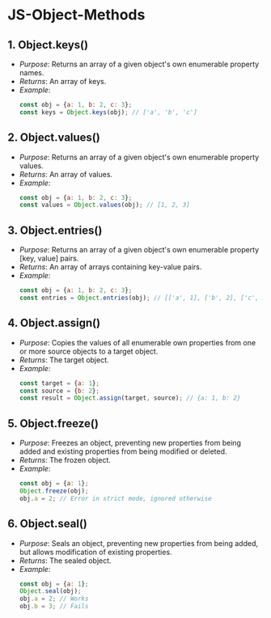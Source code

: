 # JS-Object-Methods
## 1. Object.keys()
- *Purpose*: Returns an array of a given object's own enumerable property names.
- *Returns*: An array of keys.
- *Example*:
    ```js
    const obj = {a: 1, b: 2, c: 3};
    const keys = Object.keys(obj); // ['a', 'b', 'c']
    ```

## 2. Object.values()
- *Purpose*: Returns an array of a given object's own enumerable property values.
- *Returns*: An array of values.
- *Example*:
    ```js
    const obj = {a: 1, b: 2, c: 3};
    const values = Object.values(obj); // [1, 2, 3]
    ```
## 3. Object.entries()
- *Purpose*: Returns an array of a given object's own enumerable property [key, value] pairs.
- *Returns*: An array of arrays containing key-value pairs.
- *Example*:
    ```js
    const obj = {a: 1, b: 2, c: 3};
    const entries = Object.entries(obj); // [['a', 1], ['b', 2], ['c', 3]]
    ```

## 4. Object.assign()
- *Purpose*: Copies the values of all enumerable own properties from one or more source objects to a target object.
- *Returns*: The target object.
- *Example*:
    ```js
    const target = {a: 1};
    const source = {b: 2};
    const result = Object.assign(target, source); // {a: 1, b: 2}
    ```
## 5. Object.freeze()
- *Purpose*: Freezes an object, preventing new properties from being added and existing properties from being modified or deleted.
- *Returns*: The frozen object.
- *Example*:
    ```js
    const obj = {a: 1};
    Object.freeze(obj);
    obj.a = 2; // Error in strict mode, ignored otherwise
    ```
## 6. Object.seal()
- *Purpose*: Seals an object, preventing new properties from being added, but allows modification of existing properties.
- *Returns*: The sealed object.
- *Example*:
    ```js
    const obj = {a: 1};
    Object.seal(obj);
    obj.a = 2; // Works
    obj.b = 3; // Fails
    ```
